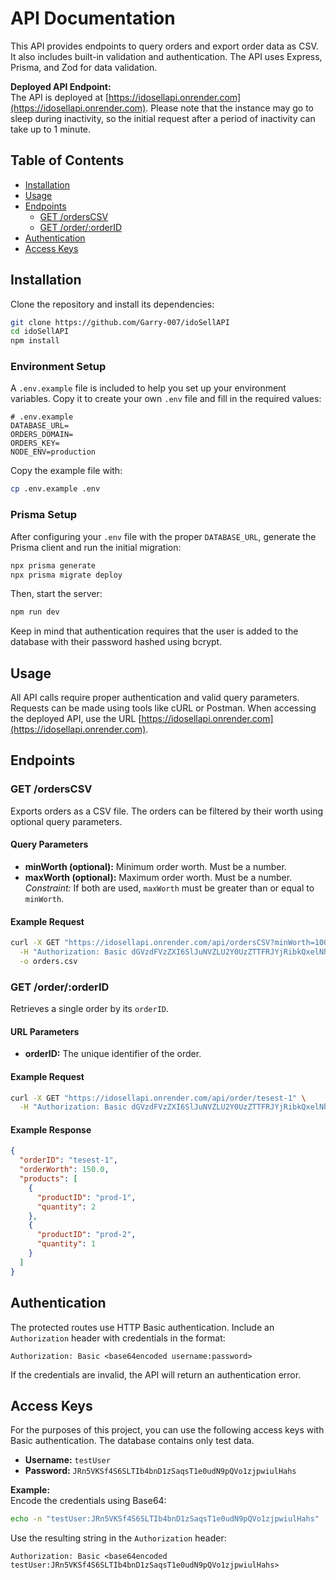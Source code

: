 # API Documentation

This API provides endpoints to query orders and export order data as CSV. It also includes built-in validation and authentication. The API uses Express, Prisma, and Zod for data validation.

**Deployed API Endpoint:**  
The API is deployed at [https://idosellapi.onrender.com](https://idosellapi.onrender.com). Please note that the instance may go to sleep during inactivity, so the initial request after a period of inactivity can take up to 1 minute.

## Table of Contents

- [Installation](#installation)
- [Usage](#usage)
- [Endpoints](#endpoints)
  - [GET /ordersCSV](#get-orderscsv)
  - [GET /order/:orderID](#get-orderorderid)
- [Authentication](#authentication)
- [Access Keys](#access-keys)

## Installation

Clone the repository and install its dependencies:

```bash
git clone https://github.com/Garry-007/idoSellAPI
cd idoSellAPI
npm install
```

### Environment Setup

A `.env.example` file is included to help you set up your environment variables. Copy it to create your own `.env` file and fill in the required values:

```dotenv
# .env.example
DATABASE_URL=
ORDERS_DOMAIN=
ORDERS_KEY=
NODE_ENV=production
```

Copy the example file with:

```bash
cp .env.example .env
```

### Prisma Setup

After configuring your `.env` file with the proper `DATABASE_URL`, generate the Prisma client and run the initial migration:

```bash
npx prisma generate
npx prisma migrate deploy
```

Then, start the server:

```bash
npm run dev
```

Keep in mind that authentication requires that the user is added to the database with their password hashed using bcrypt.

## Usage

All API calls require proper authentication and valid query parameters. Requests can be made using tools like cURL or Postman. When accessing the deployed API, use the URL [https://idosellapi.onrender.com](https://idosellapi.onrender.com).

## Endpoints

### GET /ordersCSV

Exports orders as a CSV file. The orders can be filtered by their worth using optional query parameters.

#### Query Parameters

- **minWorth (optional):** Minimum order worth. Must be a number.
- **maxWorth (optional):** Maximum order worth. Must be a number.  
  _Constraint:_ If both are used, `maxWorth` must be greater than or equal to `minWorth`.

#### Example Request

```bash
curl -X GET "https://idosellapi.onrender.com/api/ordersCSV?minWorth=100&maxWorth=1000" \
  -H "Authorization: Basic dGVzdFVzZXI6SlJuNVZLU2Y0UzZTTFRJYjRibkQxelNhcXNUMWUwdWROOXBRVm8xempwd2l1bEhhaHM=" \
  -o orders.csv
```

### GET /order/:orderID

Retrieves a single order by its `orderID`.

#### URL Parameters

- **orderID:** The unique identifier of the order.

#### Example Request

```bash
curl -X GET "https://idosellapi.onrender.com/api/order/tesest-1" \
  -H "Authorization: Basic dGVzdFVzZXI6SlJuNVZLU2Y0UzZTTFRJYjRibkQxelNhcXNUMWUwdWROOXBRVm8xempwd2l1bEhhaHM="
```

#### Example Response

```json
{
  "orderID": "tesest-1",
  "orderWorth": 150.0,
  "products": [
    {
      "productID": "prod-1",
      "quantity": 2
    },
    {
      "productID": "prod-2",
      "quantity": 1
    }
  ]
}
```

## Authentication

The protected routes use HTTP Basic authentication. Include an `Authorization` header with credentials in the format:

```raw
Authorization: Basic <base64encoded username:password>
```

If the credentials are invalid, the API will return an authentication error.

## Access Keys

For the purposes of this project, you can use the following access keys with Basic authentication. The database contains only test data.

- **Username:** `testUser`
- **Password:** `JRn5VKSf4S6SLTIb4bnD1zSaqsT1e0udN9pQVo1zjpwiulHahs`

**Example:**  
Encode the credentials using Base64:

```bash
echo -n "testUser:JRn5VKSf4S6SLTIb4bnD1zSaqsT1e0udN9pQVo1zjpwiulHahs" | base64
```

Use the resulting string in the `Authorization` header:

```raw
Authorization: Basic <base64encoded testUser:JRn5VKSf4S6SLTIb4bnD1zSaqsT1e0udN9pQVo1zjpwiulHahs>
```
